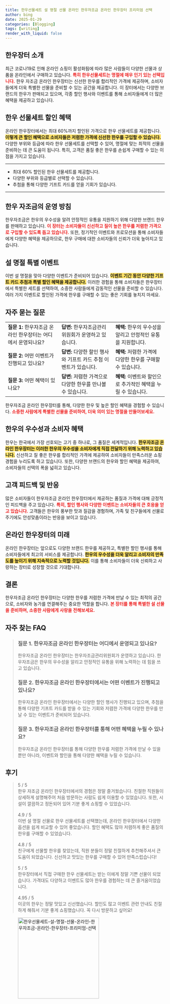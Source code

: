 ```yaml
---
title: 한우선물세트 설 명절 선물 온라인 한우자조금 온라인 한우장터 프리미엄 선택
author: bing
date: 2025-01-29
categories: [Blogging]
tags: [writing]
render_with_liquid: false
---
```



<h2 id='한우장터소개'>한우장터 소개</h2>

<p>최근 코로나19로 인해 온라인 쇼핑이 활성화됨에 따라 많은 사람들이 다양한 선물과 상품을 온라인에서 구매하고 있습니다. <b><span style="color: #ee2323;">특히 한우선물세트는 명절에 매우 인기 있는 선택입니다.</span></b> 한우 자조금 온라인 한우장터는 신선한 한우를 합리적인 가격에 제공하며, 소비자들에게 더욱 특별한 선물을 준비할 수 있는 공간을 제공합니다. 이 장터에서는 다양한 브랜드의 한우가 판매되고 있으며, 각종 할인 행사와 이벤트를 통해 소비자들에게 더 많은 혜택을 제공하고 있습니다.</p>

<h2 id='한우선물세트할인'>한우 선물세트 할인 혜택</h2>

<p>온라인 한우장터에서는 최대 60%까지 할인된 가격으로 한우 선물세트를 제공합니다. <b><span style="background-color: #ffe066;">이렇게 큰 할인 혜택으로 소비자들은 저렴한 가격에 신선한 한우를 구입할 수 있습니다.</span></b> 다양한 부위와 등급에 따라 한우 선물세트를 선택할 수 있어, 명절에 맞는 최적의 선물을 준비하는 데 큰 도움이 됩니다. 특히, 고객은 품질 좋은 한우를 손쉽게 구매할 수 있는 이점을 가지고 있습니다.</p>

<hr />

<ul>
    <li>최대 60% 할인된 한우 선물세트를 제공합니다.</li>
    <li>다양한 부위와 등급별로 선택할 수 있습니다.</li>
    <li>추첨을 통해 다양한 기프트 카드를 얻을 기회가 있습니다.</li>
</ul>

<hr />

<h2 id='한우판매방침'>한우 자조금의 운영 방침</h2>

<p>한우자조금은 한우의 우수성을 알려 안정적인 유통을 지원하기 위해 다양한 브랜드 한우를 판매하고 있습니다. <b><span style="color: #ee2323;">이 장터는 소비자들이 신선하고 질이 높은 한우를 저렴한 가격으로 구입할 수 있도록 돕고 있습니다.</span></b> 또한, 정기적인 이벤트와 프로모션을 통해 소비자들에게 다양한 혜택을 제공하므로, 한우 구매에 대한 소비자들의 신뢰가 더욱 높아지고 있습니다.</p>

<h2 id='설명절이벤트'>설 명절 특별 이벤트</h2>

<p>이번 설 명절을 맞아 다양한 이벤트가 준비되어 있습니다. <b><span style="background-color: #ffe066;">이벤트 기간 동안 다양한 기프트 카드 추첨과 특별 할인 혜택을 제공합니다.</span></b> 이러한 경험을 통해 소비자들은 한우장터에서 특별한 세트를 선택하여, 소중한 사람들에게 감동적인 선물을 준비할 수 있습니다. 여러 가지 이벤트로 할인된 가격에 한우를 구매할 수 있는 좋은 기회를 놓치지 마세요.</p>

<h2 id='자주 묻는 질문'>자주 묻는 질문</h2>

<table>
    <tr>
        <td><b>질문 1:</b> 한우자조금 온라인 한우장터는 어디에서 운영되나요?</td>
        <td><b>답변:</b> 한우자조금관리위원회가 운영하고 있습니다.</td>
        <td><b>혜택:</b> 한우의 우수성을 알리고 안정적인 유통을 지원합니다.</td>
    </tr>
    <tr>
        <td><b>질문 2:</b> 어떤 이벤트가 진행되고 있나요?</td>
        <td><b>답변:</b> 다양한 할인 행사와 기프트 카드 추첨 이벤트가 있습니다.</td>
        <td><b>혜택:</b> 저렴한 가격에 다양한 한우를 구매할 수 있습니다.</td>
    </tr>
    <tr>
        <td><b>질문 3:</b> 어떤 혜택이 있나요?</td>
        <td><b>답변:</b> 저렴한 가격으로 다양한 한우를 만나볼 수 있습니다.</td>
        <td><b>혜택:</b> 이벤트와 할인으로 추가적인 혜택을 누릴 수 있습니다.</td>
    </tr>
</table>

<p>한우자조금 온라인 한우장터를 통해, 다양한 한우 및 높은 할인 혜택을 경험할 수 있습니다. <b><span style="color: #ee2323;">소중한 사람에게 특별한 선물을 준비하여, 더욱 의미 있는 명절을 만들어보세요.</span></b></p>

<h2 id='한우의 우수성'>한우의 우수성과 소비자 혜택</h2>

<p>한우는 한국에서 가장 선호되는 고기 중 하나로, 그 품질은 세계적입니다. <b><span style="background-color: #ffe066;">한우자조금 온라인 한우장터는 이러한 한우의 우수성을 소비자에게 직접 전달하기 위해 노력하고 있습니다.</span></b> 신선하고 질 좋은 한우를 합리적인 가격에 제공하여 소비자들이 만족스러운 쇼핑 경험을 누리도록 하고 있습니다. 또한, 다양한 브랜드의 한우와 할인 혜택을 제공하여, 소비자들의 선택의 폭을 넓히고 있습니다.</p>

<h2 id='고객 피드백'>고객 피드백 및 반응</h2>

<p>많은 소비자들이 한우자조금 온라인 한우장터에서 제공하는 품질과 가격에 대해 긍정적인 피드백을 주고 있습니다. <b><span style="color: #ee2323;">특히, 할인 행사와 다양한 이벤트는 소비자들의 큰 호응을 얻고 있습니다.</span></b> 고객들은 한우의 풍부한 맛과 질감을 경험하며, 가족 및 친구들에게 선물로 주기에도 안성맞춤이라는 반응을 보이고 있습니다.</p>

<h2 id='온라인 한우장터의 미래'>온라인 한우장터의 미래</h2>

<p>온라인 한우장터는 앞으로도 다양한 브랜드 한우를 제공하고, 특별한 할인 행사를 통해 소비자들에게 최고의 서비스를 제공합니다. <b><span style="background-color: #ffe066;">한우의 우수성을 더욱 알리고 소비자의 만족도를 높이기 위해 지속적으로 노력할 것입니다.</span></b> 이를 통해 소비자들이 더욱 신뢰하고 사랑하는 장터로 성장할 것으로 기대합니다.</p>

<h2 id='결론'>결론</h2>

<p>한우자조금 온라인 한우장터는 다양한 한우를 저렴한 가격에 만날 수 있는 최적의 공간으로, 소비자와 농가를 연결해주는 중요한 역할을 합니다. <b><span style="color: #ee2323;">본 장터를 통해 특별한 설 선물을 준비하며, 소중한 사람에게 사랑을 전해보세요.</span></b></p>

<h2 id='자주_찾는_FAQ'>자주 찾는 FAQ</h2>
<div itemscope="" itemtype="https://schema.org/FAQPage"> 
<blockquote> 
<div itemscope="" itemprop="mainEntity" itemtype="https://schema.org/Question"> 
<h3 itemprop="name">질문 1. 한우자조금 온라인 한우장터는 어디에서 운영되고 있나요?</h3> 
<div itemscope="" itemprop="acceptedAnswer" itemtype="https://schema.org/Answer"> 
<span itemprop="text"> 
<p>한우자조금 온라인 한우장터는 한우자조금관리위원회가 운영하고 있습니다. 한우자조금은 한우의 우수성을 알리고 안정적인 유통을 위해 노력하는 데 힘을 쓰고 있습니다.</p> 
</span> 
</div> 
</div> 

<div itemscope="" itemprop="mainEntity" itemtype="https://schema.org/Question"> 
<h3 itemprop="name">질문 2. 한우자조금 온라인 한우장터에서는 어떤 이벤트가 진행되고 있나요?</h3> 
<div itemscope="" itemprop="acceptedAnswer" itemtype="https://schema.org/Answer"> 
<span itemprop="text"> 
<p>한우자조금 온라인 한우장터에서는 다양한 할인 행사가 진행되고 있으며, 추첨을 통해 다양한 기프트 카드를 받을 수 있는 기회와 저렴한 가격에 다양한 한우를 만날 수 있는 이벤트가 준비되어 있습니다.</p> 
</span> 
</div> 
</div> 

<div itemscope="" itemprop="mainEntity" itemtype="https://schema.org/Question"> 
<h3 itemprop="name">질문 3. 한우자조금 온라인 한우장터를 통해 어떤 혜택을 누릴 수 있나요?</h3> 
<div itemscope="" itemprop="acceptedAnswer" itemtype="https://schema.org/Answer"> 
<span itemprop="text"> 
<p>한우자조금 온라인 한우장터를 통해 다양한 한우를 저렴한 가격에 만날 수 있을 뿐만 아니라, 이벤트와 할인을 통해 다양한 혜택을 누릴 수 있습니다.</p> 
</span> 
</div> 
</div> 
</blockquote> 
</div>
<h2 id='후기'>후기</h2>
<div itemscope itemtype="https://schema.org/Product">
  <blockquote>
  <div itemprop="review" itemscope itemtype="https://schema.org/Review">
      <div itemprop="reviewRating" itemscope itemtype="https://schema.org/Rating"> <span itemprop="ratingValue">5</span> / <span itemprop="bestRating">5</span> </div>
      <span itemprop="reviewBody">한우 자조금 온라인 한우장터에서의 경험은 정말 즐거웠습니다. 친절한 직원들이 상세하게 설명해주어 처음 방문하는 사람도 쉽게 이용할 수 있었습니다. 또한, 시설이 깔끔하고 정돈되어 있어 기분 좋게 쇼핑할 수 있었습니다.</span>
  </div>
  <br>
  <div itemprop="review" itemscope itemtype="https://schema.org/Review">
      <div itemprop="reviewRating" itemscope itemtype="https://schema.org/Rating"> <span itemprop="ratingValue">4.9</span> / <span itemprop="bestRating">5</span> </div>
      <span itemprop="reviewBody">이번 설 명절 선물로 한우 선물세트를 선택했는데, 온라인 한우장터에서 다양한 옵션을 쉽게 비교할 수 있어 좋았습니다. 할인 혜택도 많아 저렴하게 좋은 품질의 한우를 구매할 수 있었습니다.</span>
  </div>
  <br>
  <div itemprop="review" itemscope itemtype="https://schema.org/Review">
      <div itemprop="reviewRating" itemscope itemtype="https://schema.org/Rating"> <span itemprop="ratingValue">4.8</span> / <span itemprop="bestRating">5</span> </div>
      <span itemprop="reviewBody">친구에게 선물할 한우를 찾았는데, 직원 분들이 정말 친절하게 추천해주셔서 큰 도움이 되었습니다. 신선하고 맛있는 한우를 구매할 수 있어 만족스럽습니다!</span>
  </div>
  <br>
  <div itemprop="review" itemscope itemtype="https://schema.org/Review">
      <div itemprop="reviewRating" itemscope itemtype="https://schema.org/Rating"> <span itemprop="ratingValue">5</span> / <span itemprop="bestRating">5</span> </div>
      <span itemprop="reviewBody">한우장터에서 직접 구매한 한우 선물세트는 받는 이에게 정말 기쁜 선물이 되었습니다. 가격대도 다양하고 이벤트도 많아 한우를 경험하는 데 큰 즐거움이었습니다.</span>
  </div>
  <br>
  <div itemprop="review" itemscope itemtype="https://schema.org/Review">
      <div itemprop="reviewRating" itemscope itemtype="https://schema.org/Rating"> <span itemprop="ratingValue">4.95</span> / <span itemprop="bestRating">5</span> </div>
      <span itemprop="reviewBody">이곳의 한우는 정말 맛있고 신선했습니다. 할인도 많고 이벤트 관련 안내도 친절하게 해줘서 기분 좋게 쇼핑했습니다. 꼭 다시 방문하고 싶어요!</span>
  </div>
  </blockquote>
</div>
<figure class="image"><img src="https://somered.github.io/assets/img/thumbnail/한우선물세트-설-명절-선물-온라인-한우자조금-온라인-한우장터-프리미엄-선택.webp" alt="한우선물세트-설-명절-선물-온라인-한우자조금-온라인-한우장터-프리미엄-선택" width="256" height="256"></figure>